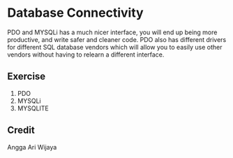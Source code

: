 # Database Connectivity
PDO and MYSQLi has a much nicer interface, you will end up being more productive, and write safer and cleaner code. PDO also has different drivers for different SQL database vendors which will allow you to easily use other vendors without having to relearn a different interface.

## Exercise
1. PDO
2. MYSQLi
3. MYSQLITE

## Credit
Angga Ari Wijaya

